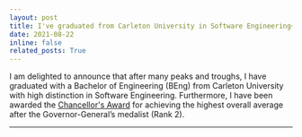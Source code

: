 ```yaml
---
layout: post
title: I've graduated from Carleton University in Software Engineering~
date: 2021-08-22
inline: false
related_posts: True
---
```


I am delighted to announce that after many peaks and troughs, I have graduated with a Bachelor of Engineering (BEng) from Carleton University with high distinction in Software Engineering. Furthermore, I have been awarded the [Chancellor's Award](https://newsroom.carleton.ca/story/2021-top-medal-winners/#Chancellor%E2%80%99s%20Medal%20Winner%20Notes%20Importance%20of%20Experience:~:text=The%20Chancellor%E2%80%99s%20Medal%20is%20awarded%20in%20the%20name%20of%20the%20university%E2%80%99s%20Chancellor%20to%20a%20graduating%20undergraduate%20student%20of%20outstanding%20academic%20achievement.%20Faculty%20of%20Engineering%20and%20Design%20graduate%20Christopher%20JiaJun%20Wang%20is%20the%20recipient%20for%20fall%202021.) for achieving the highest overall average after the Governor-General’s medalist (Rank 2).

---
